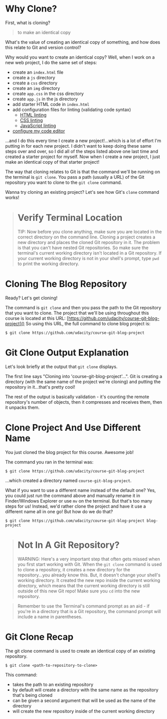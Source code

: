 # Why Clone?
First, what is cloning?

> to make an identical copy

What's the value of creating an identical copy of something, and how does this relate to Git and version control?

Why would you want to create an identical copy? Well, when I work on a new web project, I do the same set of steps:

- create an ```index.html``` file
- create a ```js``` directory
- create a ```css``` directory
- create an ```img``` directory
- create ```app.css``` in the css directory
- create ```app.js``` in the js directory
- add starter HTML code in ```index.html```
- add configuration files for linting (validating code syntax)
  - [HTML linting](http://htmlhint.com/)
  - [CSS linting](https://stylelint.io/)
  - [JavaScript linting](http://eslint.org/)
- [configure my code editor](http://editorconfig.org/)

...and I do this every time I create a new project!...which is a lot of effort I'm putting in for each new project. I didn't want to keep doing these same steps over and over, so I did all of the steps listed above one last time and created a starter project for myself. Now when I create a new project, I just make an identical copy of that starter project!

The way that cloning relates to Git is that the command we'll be running on the terminal is ```git clone```. You pass a path (usually a URL) of the Git repository you want to clone to the ```git clone``` command.

Wanna try cloning an existing project? Let's see how Git's ```clone``` command works!

> # Verify Terminal Location
> TIP: Now before you clone anything, make sure you are located in the correct directory on the command line. Cloning a project creates a new directory and places the cloned Git repository in it. The problem is that you can't have nested Git repositories. So make sure the terminal's current working directory isn't located in a Git repository. If your current working directory is not in your shell's prompt, type ```pwd``` to print the working directory.

# Cloning The Blog Repository
Ready? Let's get cloning!

The command is ```git clone``` and then you pass the path to the Git repository that you want to clone. The project that we'll be using throughout this course is located at this URL: [https://github.com/udacity/course-git-blog-project]() So using this URL, the full command to clone blog project is:
```
$ git clone https://github.com/udacity/course-git-blog-project
```

# Git Clone Output Explanation
Let's look briefly at the output that ```git clone``` displays.

The first line says "Cloning into 'course-git-blog-project'...". Git is creating a directory (with the same name of the project we're cloning) and putting the repository in it...that's pretty cool!

The rest of the output is basically validation - it's counting the remote repository's number of objects, then it compresses and receives them, then it unpacks them.

# Clone Project And Use Different Name
You just cloned the blog project for this course. Awesome job!

The command you ran in the terminal was:
```
$ git clone https://github.com/udacity/course-git-blog-project
```
...which created a directory named ```course-git-blog-project```.

What if you want to use a different name instead of the default one? Yes, you could just run the command above and manually rename it in Finder/Windows Explorer or use ```mv``` on the terminal. But that's too many steps for us! Instead, we'd rather clone the project and have it use a different name all in one go! But how do we do that?

```
$ git clone https://github.com/udacity/course-git-blog-project blog-project
```

> # Not In A Git Repository?
> WARNING: Here's a very important step that often gets missed when you first start working with Git. When the ```git clone``` command is used to clone a repository, it creates a new directory for the repository...you already know this. But, it doesn't change your shell's working directory. It created the new repo inside the current working directory, which means that the current working directory is still outside of this new Git repo! Make sure you ```cd``` into the new repository.

> Remember to use the Terminal's command prompt as an aid - if you're in a directory that is a Git repository, the command prompt will include a name in parentheses.


# Git Clone Recap
The git clone command is used to create an identical copy of an existing repository.
```
$ git clone <path-to-repository-to-clone>
```
This command:

- takes the path to an existing repository
- by default will create a directory with the same name as the repository that's being cloned
- can be given a second argument that will be used as the name of the directory
- will create the new repository inside of the current working directory
